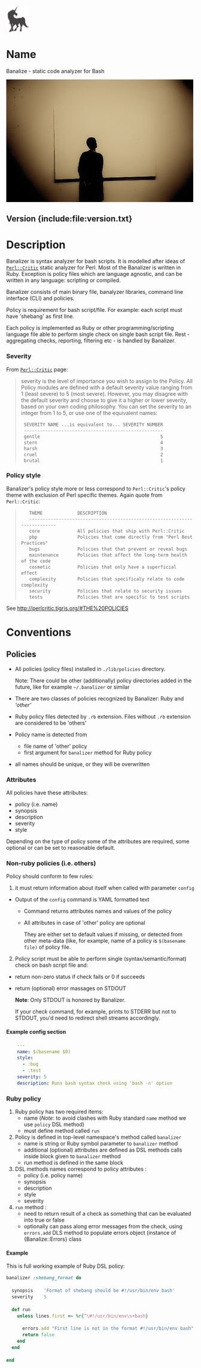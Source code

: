 [![Wizcorp](images/wizcorp-logo.png)](http://wizcorp.jp)

Name
===========

Banalize - static code analyzer for Bash

![banalize](images/banalize.png)

Version {include:file:version.txt}
-----------

Description
===========

Banalizer is syntax analyzer for bash scripts. It is modelled after ideas of [`Perl::Critic`](http://en.wikipedia.org/wiki/Perl::Critic) static analyzer for Perl. Most of the Banalizer is written in Ruby. Exception is policy files which are language agnostic, and can be written in any language: scripting or compiled.

Banalizer consists of main binary file, banalyzer libraries, command line interface (CLI) and policies. 

Policy is requirement for bash script/file. For example: each script must have 'shebang' as first line.

Each policy is implemented as Ruby or other programming/scripting language file able to perform single check on single bash script file. Rest - aggregating checks, reporting, filtering etc - is handled by Banalizer.

### Severity

From [`Perl::Critic`](http://perlcritic.tigris.org/) page:

> severity is the level of importance you wish to assign to the Policy. All Policy modules are defined with a default severity value ranging from 1 (least severe) to 5 (most severe). However, you may disagree with the default severity and choose to give it a higher or lower severity, based on your own coding philosophy. You can set the severity to an integer from 1 to 5, or use one of the equivalent names:
>
>      SEVERITY NAME ...is equivalent to... SEVERITY NUMBER
>      ----------------------------------------------------
>      gentle                                             5
>      stern                                              4
>      harsh                                              3
>      cruel                                              2
>      brutal                                             1
>

### Policy style

Banalizer's policy style more or less correspond to `Perl::Critic`'s policy theme with exclusion of Perl specific themes. Again quote from `Perl::Critic`:


>        THEME             DESCRIPTION
>        --------------------------------------------------------------------------
>        core              All policies that ship with Perl::Critic
>        pbp               Policies that come directly from "Perl Best Practices"
>        bugs              Policies that that prevent or reveal bugs
>        maintenance       Policies that affect the long-term health of the code
>        cosmetic          Policies that only have a superficial effect
>        complexity        Policies that specificaly relate to code complexity
>        security          Policies that relate to security issues
>        tests             Policies that are specific to test scripts
>   

See http://perlcritic.tigris.org/#THE%20POLICIES

Conventions
===========

Policies
-----------

- All policies (policy files) installed in `./lib/policies` directory. 

  Note: There could be other (additionally) policy directories added in the future, like for example `~/.banalizer` or similar
- There are two classes of policies recognized by Banalizer: Ruby and _'other'_
- Ruby policy files detected by `.rb` extension. Files without `.rb` extension are considered to be 'others'
- Policy name is detected from
  - file name of 'other' policy
  - first argument for `banalizer` method for Ruby policy
- all names should be unique, or they will be overwritten

### Attributes

All policies have these attributes:

- policy (i.e. name)
- synopsis
- description
- severity
- style

Depending on the type of policy some of the attributes are required, some optional or can be set to reasonable default.

### Non-ruby policies (i.e. others)

Policy should conform to few rules:

1. it must return information about itself when called with parameter `config`
  - Output of the `config` command is YAML formatted text
    - Command returns attributes names and values of the policy
    - All attributes in case of 'other' policy are optional

      They are either set to default values if missing, or detected from other meta-data (like, for example, name of a policy is `$(basename file)` of policy file.
2. Policy script must be able to perform single (syntax/semantic/format) check on bash script file and:
  - return non-zero status if check fails or 0 if succeeds
  - return (optional) error massages on STDOUT

    **Note**: Only STDOUT is honored by Banalizer. 
    
    If your check command, for example, prints to STDERR but not to STDOUT, you'd need to redirect shell streams accordingly.

#### Example config section

```yaml
    ---
    name: $(basename $0)
    style: 
      - :bug
      - :test
    severity: 5
    description: Runs bash syntax check using 'bash -n' option
```

### Ruby policy

1. Ruby policy has two required items: 
   - name  (_Note_: to avoid clashes with Ruby standard `name` method we use `policy` DSL method)
   - must define method called `run`
1. Policy is defined in top-level namespace's method called `banalizer`
   - name is string or Ruby symbol parameter to `banalizer` method
   - additional (optional) attributes are defined as DSL methods calls inside block given to `banalizer` method
   - run method is defined in the same block
1. DSL methods names correspond to policy attributes :
   - policy (i.e. policy name)
   - synopsis
   - description
   - style
   - severity
1. `run` method :
   - need to return result of a check as something that can be evaluated into true or false
   - optionally can pass along error messages from the check, using `errors.add` DLS method to populate errors object (instance of {Banalize::Errors} class

#### Example 

This is full working example of Ruby DSL policy:

````ruby
banalizer :shebang_format do
  
  synopsis    'Format of shebang should be #!/usr/bin/env bash'
  severity    5

  def run
    unless lines.first =~ %r{^\#!/usr/bin/env\s+bash}

      errors.add "First line is not in the format #!/usr/bin/env bash", 1
      return false
    end
  end

end
````

<!--  LocalWords:  banalize
 -->
